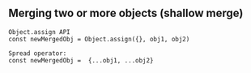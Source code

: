 ## Merging two or more objects (shallow merge)
    
    Object.assign API
    const newMergedObj = Object.assign({}, obj1, obj2)
    
    Spread operator: 
    const newMergedObj =  {...obj1, ...obj2}
